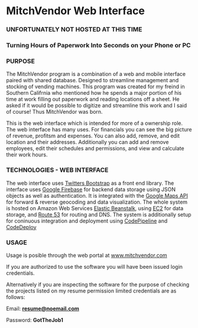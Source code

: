 # MitchVendor Web Interface 


### UNFORTUNATELY NOT HOSTED AT THIS TIME


### Turning Hours of Paperwork Into Seconds on your Phone or PC

### PURPOSE
The MitchVendor program is a combination of a web and mobile interface paired with shared database. Designed to streamline management and stocking of vending machines. This program was created for my freind in Southern Califrnia who mentioned how he spends a major portion of his time at work filling out paperwork and reading locations off a sheet. He asked if it would be possible to digitize and streamline this work and I said of course! Thus MitchVendor was born.

This is the web interface which is intended for more of a ownership role. The web interface has many uses. For financials you can see the big picture of revenue, profitsm and expenses. You can also add, remove, and edit location and their addresses. Additionally you can add and remove employees, edit their schedules and permissions, and view and calculate their work hours.

### TECHNOLOGIES - WEB INTERFACE
The web interface uses [Twitters Bootstrap](https://getbootstrap.com/) as a front end library. The interface uses [Google Firebase](https://firebase.google.com/) for backend data storage using JSON objects as well as authentication. It is integrated with the [Google Maps API](https://developers.google.com/maps/documentation) for forward & reverse geocoding and data visualization. The whole system is hosted on Amazon Web Services [Elastic Beanstalk](https://aws.amazon.com/elasticbeanstalk/), using [EC2](https://aws.amazon.com/ec2/) for data storage, and [Route 53](https://aws.amazon.com/route53/) for routing and DNS. The system is additionally setup for coninuous integration and deployment using [CodePipeline](https://aws.amazon.com/codepipeline/) and [CodeDeploy](https://aws.amazon.com/codedeploy/)


### USAGE 
Usage is posible through the web portal at www.mitchvendor.com 

If you are authorized to use the software you will have been issued login credentials.

Alternatively if you are inspecting the software for the purpose of checking the projects listed on my resume permission limited credentials are as follows:

Email:    **resume@noemail.com**

Password: **GotTheJob1**
